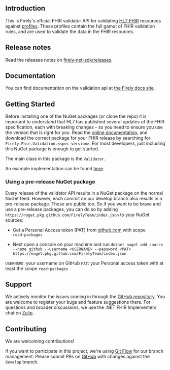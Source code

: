 ## Introduction ##
This is Firely's official FHIR validator API for validating [HL7 FHIR][fhir-spec] resources against [profiles][profiles].
These profiles contain the full gamut of FHIR validation rules, and are used to validate the data in the FHIR resources.

## Release notes ##
Read the releases notes on [firely-net-sdk/releases](https://github.com/FirelyTeam/firely-validator-api/releases).

## Documentation ##
You can find documentation on the validation api at [the Firely docs site][validator-docu].

## Getting Started ##
Before installing one of the NuGet packages (or clone the repo) it is important to understand that HL7 has published several updates of the FHIR specification, each with breaking changes - so you need to ensure you use the version that is right for you.
Read the [online documentation][validator-docu], and download the correct package for your FHIR release by searching for ``Firely.Fhir.Validation.<spec version>``. For most developers, just including this NuGet package is enough to get started. 

The main class in this package is the `Validator`.

An example implementation can be found [here][validator-demo].

### Using a pre-release NuGet package
Every release of the validator API results in a NuGet package on the normal NuGet feed. However, each commit on our develop branch also results in a pre-release package.
These are public too. So if you want to be brave and use a pre-release packages, you can do so by adding ```https://nuget.pkg.github.com/FirelyTeam/index.json``` to your NuGet sources:

- Get a Personal Access token (PAT) from [github.com][github-pat] with scope ```read:packages```

- Next open a console on your machine and run ```dotnet nuget add source --name github --username <USERNAME> --password <PAT> https://nuget.pkg.github.com/FirelyTeam/index.json```

```USERNAME```: your username on GitHub
```PAT```: your Personal access token with at least the scope ```read:packages```

## Support 
We actively monitor the issues coming in through the [GitHub repository][issues]. You are welcome to register your bugs and feature suggestions there. For questions and broader discussions, we use the .NET FHIR Implementers chat on [Zulip][netsdk-zulip].

## Contributing ##
We are welcoming contributions!

If you want to participate in this project, we're using [Git Flow][nvie] for our branch management. Please submit PRs on [GitHub][github] with changes against the `develop` branch.


[validator-docu]: https://docs.fire.ly/projects/Firely-NET-SDK/en/latest/validation/profile-validation.html#
[validator-demo]: https://github.com/FirelyTeam/Firely.Fhir.ValidationDemo
[netsdk-zulip]: https://chat.fhir.org/#narrow/stream/dotnet
[nvie]: http://nvie.com/posts/a-successful-git-branching-model/
[fhir-spec]: http://www.hl7.org/fhir
[profiles]: https://hl7.org/FHIR/profiling.html
[github-pat]: https://github.com/settings/apps
[github]: https://github.com/FirelyTeam/firely-validator-api
[issues]: https://github.com/FirelyTeam/firely-validator-api/issues
